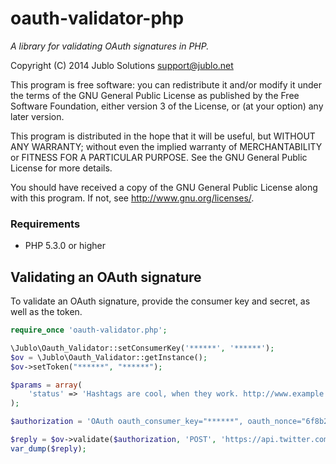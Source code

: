 oauth-validator-php
===================
*A library for validating OAuth signatures in PHP.*

Copyright (C) 2014 Jublo Solutions <support@jublo.net>

This program is free software: you can redistribute it and/or modify
it under the terms of the GNU General Public License as published by
the Free Software Foundation, either version 3 of the License, or
(at your option) any later version.

This program is distributed in the hope that it will be useful,
but WITHOUT ANY WARRANTY; without even the implied warranty of
MERCHANTABILITY or FITNESS FOR A PARTICULAR PURPOSE.  See the
GNU General Public License for more details.

You should have received a copy of the GNU General Public License
along with this program.  If not, see <http://www.gnu.org/licenses/>.

### Requirements

- PHP 5.3.0 or higher


## Validating an OAuth signature

To validate an OAuth signature, provide the consumer key and secret,
as well as the token.

```php
require_once 'oauth-validator.php';

\Jublo\Oauth_Validator::setConsumerKey('******', '******');
$ov = \Jublo\Oauth_Validator::getInstance();
$ov->setToken("******", "******");

$params = array(
    'status' => 'Hashtags are cool, when they work. http://www.example.com/gear#id=3&type=store'
);

$authorization = 'OAuth oauth_consumer_key="******", oauth_nonce="6f8b2bc8", oauth_signature="DRicJWVJQFOxdnRgh7hsyvqd8sQ%3D", oauth_signature_method="HMAC-SHA1", oauth_timestamp="1416406562", oauth_token="******", oauth_version="1.0"';

$reply = $ov->validate($authorization, 'POST', 'https://api.twitter.com/1.1/statuses/update.json', $params);
var_dump($reply);
```
